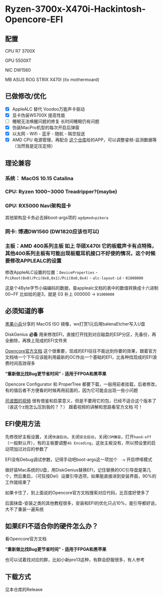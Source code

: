 # Ryzen-3700x-X470i-Hackintosh-Opencore-EFI

## 配置

CPU   R7 3700X

GPU   5500XT

NIC   DW1560

MB    ASUS ROG STRIX X470I (itx mothermoard)

## 已做修改/优化

- [x] AppleALC 替代 Voodoo万能声卡驱动
- [x] 显卡伪装W5700X 提高性能
- [ ] 睡眠无法唤醒问题的修复 长时间睡眠仍有问题
- [x] 伪装MacPro机型的每次开启后弹窗
- [x] 以太网 - Wifi - 蓝牙 - 随航 - 隔空投送
- [x] AMD CPU 电源管理，再配合 [这个仓库](https://github.com/trulyspinach/SMCAMDProcessor)给的APP，可以调整睿频-监测数据等（当然我是定压定频）

## 理论兼容

### 系统： MacOS 10.15 Catalina

### CPU: Ryzen 1000~3000 Treadripper?(maybe)

### GPU: RX5000 Navi架构显卡

其他架构显卡务必去掉boot-args项的 `agdpmod=pikera` 

### 网卡: 博通DW1560 (DW1820应该也可以)

### 主板：AMD 400系列主板 如上 华硕X470I 它的板载声卡有点特殊，其他400系列主板有可能出现板载耳机接口不好使的情况，这个时候要修改APPLEALC的设置

修改AppleALC设置的位置：`DeviceProperties` - `PciRoot(0x0)/Pci(0x8,0x1)/Pci(0x0,0x4)` - `alc-layout-id` - `01000000`

这是个4Byte字节小端编码的数据，查applealc文档的表中的数值转换成十六进制 00~FF 比如给的是3，就是 03 补上 000000 -> `01000000`

## 必须知道的事

[黑果小兵](https://blog.daliansky.net/)分享的 MacOS ISO 镜像，wx打赏1元后用balenaEtcher写入U盘

DiskGenius **必备** 用来修改EFI，直接打开找到对应磁盘的ESP分区，先备份，再全删除，再换上现成的EFI文件夹

[Opencore官方文档](https://dortania.github.io/OpenCore-Install-Guide/prerequisites.html) 这个很重要，现成的EFI往往不能达到你要的效果，跟着官方文档啃一个下午应该能利用最新的OC作出一个基础的EFI，比各种找现成的EFI浪费时间高效得多

**“重新做比找Bug更节省时间” - 适用于FPGA和黑苹果**

Opencore Configurator 和 ProperTree 都要下载，一般用前者挂载，后者修改，有的值后者不方便看的时候再用前面的，因为它可能会出现一些小问题

[司波图的视频](https://www.bilibili.com/video/BV1oE411M7Bs) 很有借鉴和启蒙意义，但是不要用它的包，已经不适合这个版本了（诶这个z炮怎么压到我的？？） 跟着视频的讲解和思路看官方文档 可！

## EFI使用方法

先修改好主板设置，关闭`快速启动`，关闭`安全启动`，关闭`CSM兼容`，打开`hand-off`（一般默认开），有的主板要调整`4G Encoding`，这张主板没有，所以预设里的启动项加过对应的参数了

EFI没有Debug调试参数，记得手动吧boot-args这一项加个 ` -v` 开启啰嗦模式

做好装Mac系统的U盘，用DiskGenius替换EFI，记住替换的OC引导盘是第几个，然后重启，（可狂按Del）设置引导选项，如果能直接进到安装界面，90%的工作就结束了

如果卡住了，到上面说的Opencore官方文档搜索对应代码，比百度好使多了

后面抹盘-安装之类的其他教程很多，安装和EFI的优化只占10%，能引导都好说，大不了重装一遍系统

## 如果EFI不适合你的硬件怎么办？

看Opencore官方文档

**“重新做比找Bug更节省时间” - 适用于FPGA和黑苹果**

也可以试着找对应的群，比如小新pro13这种，有群会舒服很多，有人参考

## 下载方式
见本仓库的Release




